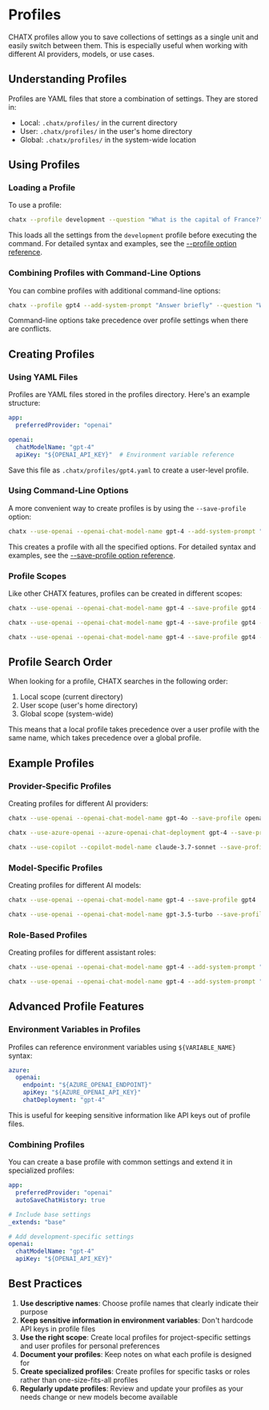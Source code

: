 # Profiles

CHATX profiles allow you to save collections of settings as a single unit and easily switch between them. This is especially useful when working with different AI providers, models, or use cases.

## Understanding Profiles

Profiles are YAML files that store a combination of settings. They are stored in:

- Local: `.chatx/profiles/` in the current directory
- User: `.chatx/profiles/` in the user's home directory
- Global: `.chatx/profiles/` in the system-wide location

## Using Profiles

### Loading a Profile

To use a profile:

```bash title="Using a profile"
chatx --profile development --question "What is the capital of France?"
```

This loads all the settings from the `development` profile before executing the command. For detailed syntax and examples, see the [--profile option reference](../reference/cli/options/profile.md).

### Combining Profiles with Command-Line Options

You can combine profiles with additional command-line options:

```bash title="Profile with options"
chatx --profile gpt4 --add-system-prompt "Answer briefly" --question "What is the capital of France?"
```

Command-line options take precedence over profile settings when there are conflicts.

## Creating Profiles

### Using YAML Files

Profiles are YAML files stored in the profiles directory. Here's an example structure:

```yaml title="Example profile: gpt4.yaml"
app:
  preferredProvider: "openai"

openai:
  chatModelName: "gpt-4"
  apiKey: "${OPENAI_API_KEY}"  # Environment variable reference
```

Save this file as `.chatx/profiles/gpt4.yaml` to create a user-level profile.

### Using Command-Line Options

A more convenient way to create profiles is by using the `--save-profile` option:

```bash title="Save a profile"
chatx --use-openai --openai-chat-model-name gpt-4 --add-system-prompt "You are a helpful assistant." --save-profile gpt4
```

This creates a profile with all the specified options. For detailed syntax and examples, see the [--save-profile option reference](../reference/cli/options/save-profile.md).

### Profile Scopes

Like other CHATX features, profiles can be created in different scopes:

```bash title="Save a local profile"
chatx --use-openai --openai-chat-model-name gpt-4 --save-profile gpt4 --local
```

```bash title="Save a user profile"
chatx --use-openai --openai-chat-model-name gpt-4 --save-profile gpt4 --user
```

```bash title="Save a global profile"
chatx --use-openai --openai-chat-model-name gpt-4 --save-profile gpt4 --global
```

## Profile Search Order

When looking for a profile, CHATX searches in the following order:

1. Local scope (current directory)
2. User scope (user's home directory)
3. Global scope (system-wide)

This means that a local profile takes precedence over a user profile with the same name, which takes precedence over a global profile.

## Example Profiles

### Provider-Specific Profiles

Creating profiles for different AI providers:

```bash title="Save OpenAI profile"
chatx --use-openai --openai-chat-model-name gpt-4o --save-profile openai
```

```bash title="Save Azure OpenAI profile"
chatx --use-azure-openai --azure-openai-chat-deployment gpt-4 --save-profile azure
```

```bash title="Save GitHub Copilot profile"
chatx --use-copilot --copilot-model-name claude-3.7-sonnet --save-profile github
```

### Model-Specific Profiles

Creating profiles for different AI models:

```bash title="Save GPT-4 profile"
chatx --use-openai --openai-chat-model-name gpt-4 --save-profile gpt4
```

```bash title="Save GPT-3.5 profile"
chatx --use-openai --openai-chat-model-name gpt-3.5-turbo --save-profile gpt35
```

### Role-Based Profiles

Creating profiles for different assistant roles:

```bash title="Save programmer profile"
chatx --use-openai --openai-chat-model-name gpt-4 --add-system-prompt "You are an expert programmer. Provide clear, concise code with helpful explanations." --save-profile programmer
```

```bash title="Save writer profile"
chatx --use-openai --openai-chat-model-name gpt-4 --add-system-prompt "You are a skilled writer. Help craft engaging, grammatically correct content." --save-profile writer
```

## Advanced Profile Features

### Environment Variables in Profiles

Profiles can reference environment variables using `${VARIABLE_NAME}` syntax:

```yaml title="Profile with environment variables"
azure:
  openai:
    endpoint: "${AZURE_OPENAI_ENDPOINT}"
    apiKey: "${AZURE_OPENAI_API_KEY}"
    chatDeployment: "gpt-4"
```

This is useful for keeping sensitive information like API keys out of profile files.

### Combining Profiles

You can create a base profile with common settings and extend it in specialized profiles:

```yaml title="Base profile: base.yaml"
app:
  preferredProvider: "openai"
  autoSaveChatHistory: true
```

```yaml title="Extended profile: development.yaml"
# Include base settings
_extends: "base"

# Add development-specific settings
openai:
  chatModelName: "gpt-4"
  apiKey: "${OPENAI_API_KEY}"
```

## Best Practices

1. **Use descriptive names**: Choose profile names that clearly indicate their purpose
2. **Keep sensitive information in environment variables**: Don't hardcode API keys in profile files
3. **Use the right scope**: Create local profiles for project-specific settings and user profiles for personal preferences
4. **Document your profiles**: Keep notes on what each profile is designed for
5. **Create specialized profiles**: Create profiles for specific tasks or roles rather than one-size-fits-all profiles
6. **Regularly update profiles**: Review and update your profiles as your needs change or new models become available